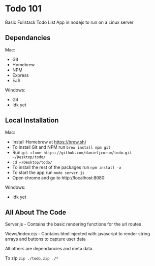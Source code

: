 # Todo 101
Basic Fullstack Todo List App in nodejs to run on a Linux server

<H2> Dependancies </H2>
Mac:

- Git
- Homebrew
- NPM
- Express
- EJS

Windows:

- Git
- Idk yet

<H2> Local Installation </H2>

Mac:

- Install Homebrew at https://brew.sh/
- To install Git and NPM run `brew install npm git`
- Run `git clone https://github.com/danieljcorum/todo.git ~/Desktop/todo/`
- `cd ~/Desktop/todo/`
- To install the rest of the packages run `npm install -a`
- To start the app run `node server.js`
- Open chrome and go to http://localhost:8080

Windows:

- Idk yet

<H2>All About The Code </H2>

Server.js - Contains the basic rendering functions for the url routes

Views/index.ejs - Contains html injected with javascript to render string arrays and buttons to capture user data

All others are dependancies and meta data.

To zip `zip ./todo.zip ./*`
